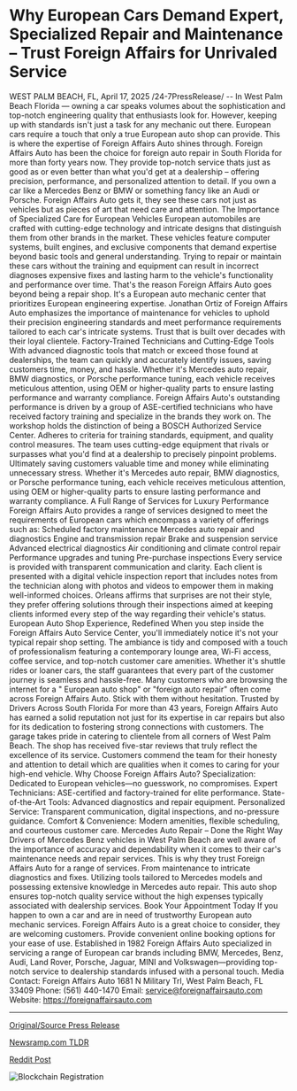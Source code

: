 # Why European Cars Demand Expert, Specialized Repair and Maintenance – Trust Foreign Affairs for Unrivaled Service

WEST PALM BEACH, FL, April 17, 2025 /24-7PressRelease/ -- In West Palm Beach Florida — owning a car speaks volumes about the sophistication and top-notch engineering quality that enthusiasts look for. However, keeping up with standards isn't just a task for any mechanic out there. European cars require a touch that only a true European auto shop can provide. This is where the expertise of Foreign Affairs Auto shines through.   Foreign Affairs Auto has been the choice for foreign auto repair in South Florida for more than forty years now. They provide top-notch service thats just as good as or even better than what you'd get at a dealership – offering precision, performance, and personalized attention to detail. If you own a car like a Mercedes Benz or BMW or something fancy like an Audi or Porsche. Foreign Affairs Auto gets it, they see these cars not just as vehicles but as pieces of art that need care and attention.  The Importance of Specialized Care for European Vehicles  European automobiles are crafted with cutting-edge technology and intricate designs that distinguish them from other brands in the market. These vehicles feature computer systems, built engines, and exclusive components that demand expertise beyond basic tools and general understanding. Trying to repair or maintain these cars without the training and equipment can result in incorrect diagnoses expensive fixes and lasting harm to the vehicle's functionality and performance over time.   That's the reason Foreign Affairs Auto goes beyond being a repair shop. It's a European auto mechanic center that prioritizes European engineering expertise.   Jonathan Ortiz of Foreign Affairs Auto emphasizes the importance of maintenance for vehicles to uphold their precision engineering standards and meet performance requirements tailored to each car's intricate systems. Trust that is built over decades with their loyal clientele.   Factory-Trained Technicians and Cutting-Edge Tools  With advanced diagnostic tools that match or exceed those found at dealerships, the team can quickly and accurately identify issues, saving customers time, money, and hassle.  Whether it's Mercedes auto repair, BMW diagnostics, or Porsche performance tuning, each vehicle receives meticulous attention, using OEM or higher-quality parts to ensure lasting performance and warranty compliance.  Foreign Affairs Auto's outstanding performance is driven by a group of ASE-certified technicians who have received factory training and specialize in the brands they work on. The workshop holds the distinction of being a BOSCH Authorized Service Center. Adheres to criteria for training standards, equipment, and quality control measures.   The team uses cutting-edge equipment that rivals or surpasses what you'd find at a dealership to precisely pinpoint problems. Ultimately saving customers valuable time and money while eliminating unnecessary stress.   Whether it's Mercedes auto repair, BMW diagnostics, or Porsche performance tuning, each vehicle receives meticulous attention, using OEM or higher-quality parts to ensure lasting performance and warranty compliance.  A Full Range of Services for Luxury Performance  Foreign Affairs Auto provides a range of services designed to meet the requirements of European cars which encompass a variety of offerings such as:  Scheduled factory maintenance Mercedes auto repair and diagnostics Engine and transmission repair Brake and suspension service Advanced electrical diagnostics Air conditioning and climate control repair Performance upgrades and tuning Pre-purchase inspections  Every service is provided with transparent communication and clarity. Each client is presented with a digital vehicle inspection report that includes notes from the technician along with photos and videos to empower them in making well-informed choices.   Orleans affirms that surprises are not their style, they prefer offering solutions through their inspections aimed at keeping clients informed every step of the way regarding their vehicle's status.   European Auto Shop Experience, Redefined  When you step inside the Foreign Affairs Auto Service Center, you'll immediately notice it's not your typical repair shop setting. The ambiance is tidy and composed with a touch of professionalism featuring a contemporary lounge area, Wi-Fi access, coffee service, and top-notch customer care amenities. Whether it's shuttle rides or loaner cars, the staff guarantees that every part of the customer journey is seamless and hassle-free.   Many customers who are browsing the internet for a " European auto shop" or "foreign auto repair" often come across Foreign Affairs Auto. Stick with them without hesitation.   Trusted by Drivers Across South Florida  For more than 43 years, Foreign Affairs Auto has earned a solid reputation not just for its expertise in car repairs but also for its dedication to fostering strong connections with customers. The garage takes pride in catering to clientele from all corners of West Palm Beach.   The shop has received five-star reviews that truly reflect the excellence of its service. Customers commend the team for their honesty and attention to detail which are qualities when it comes to caring for your high-end vehicle.   Why Choose Foreign Affairs Auto? Specialization: Dedicated to European vehicles—no guesswork, no compromises. Expert Technicians: ASE-certified and factory-trained for elite performance. State-of-the-Art Tools: Advanced diagnostics and repair equipment. Personalized Service: Transparent communication, digital inspections, and no-pressure guidance. Comfort & Convenience: Modern amenities, flexible scheduling, and courteous customer care.  Mercedes Auto Repair – Done the Right Way  Drivers of Mercedes Benz vehicles in West Palm Beach are well aware of the importance of accuracy and dependability when it comes to their car's maintenance needs and repair services. This is why they trust Foreign Affairs Auto for a range of services. From maintenance to intricate diagnostics and fixes. Utilizing tools tailored to Mercedes models and possessing extensive knowledge in Mercedes auto repair. This auto shop ensures top-notch quality service without the high expenses typically associated with dealership services.   Book Your Appointment Today  If you happen to own a car and are in need of trustworthy European auto mechanic services. Foreign Affairs Auto is a great choice to consider, they are welcoming customers. Provide convenient online booking options for your ease of use.  Established in 1982 Foreign Affairs Auto specialized in servicing a range of European car brands including BMW, Mercedes, Benz, Audi, Land Rover, Porsche, Jaguar, MINI and Volkswagen—providing top-notch service to dealership standards infused with a personal touch.  Media Contact: Foreign Affairs Auto 1681 N Military Trl, West Palm Beach, FL 33409  Phone: (561) 440-1470  Email: service@foreignaffairsauto.com  Website: https://foreignaffairsauto.com 

---

[Original/Source Press Release](https://www.24-7pressrelease.com/press-release/521870/why-european-cars-demand-expert-specialized-repair-and-maintenance-trust-foreign-affairs-for-unrivaled-service)
                    

[Newsramp.com TLDR](https://newsramp.com/curated-news/experience-unmatched-european-auto-service-at-foreign-affairs-auto-in-west-palm-beach/7234fab73aecd8dbe3e821ae89e23e0d) 

 



[Reddit Post](https://www.reddit.com/r/Business_NewsRamp/comments/1k16yr8/experience_unmatched_european_auto_service_at/) 



![Blockchain Registration](https://cdn.newsramp.app/24-7PressRelease/qrcode/254/17/markkhuc.webp)